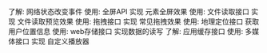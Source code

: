 <!--
 * @Author: 高腾
 * @Description: 网络接口
 * @Date: 2020-03-23 15:47:45
 -->
了解:  网络状态改变事件
使用:  全屏API 实现 元素全屏效果
使用:  文件读取接口 实现 文件读取预览效果
使用:  拖拽接口 实现 常见拖拽效果
使用:  地理定位接口 获取 用户位置信息
使用:  web存储接口 实现数据的读写
了解:  应用缓存接口
使用:  多媒体接口 实现 自定义播放器